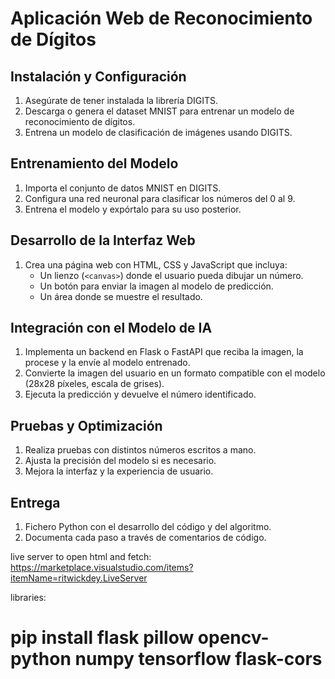 # Aplicación Web de Reconocimiento de Dígitos

## Instalación y Configuración

1. Asegúrate de tener instalada la librería DIGITS.
2. Descarga o genera el dataset MNIST para entrenar un modelo de reconocimiento de dígitos.
3. Entrena un modelo de clasificación de imágenes usando DIGITS.

## Entrenamiento del Modelo

1. Importa el conjunto de datos MNIST en DIGITS.
2. Configura una red neuronal para clasificar los números del 0 al 9.
3. Entrena el modelo y expórtalo para su uso posterior.

## Desarrollo de la Interfaz Web

1. Crea una página web con HTML, CSS y JavaScript que incluya:
   - Un lienzo (`<canvas>`) donde el usuario pueda dibujar un número.
   - Un botón para enviar la imagen al modelo de predicción.
   - Un área donde se muestre el resultado.

## Integración con el Modelo de IA

1. Implementa un backend en Flask o FastAPI que reciba la imagen, la procese y la envíe al modelo entrenado.
2. Convierte la imagen del usuario en un formato compatible con el modelo (28x28 píxeles, escala de grises).
3. Ejecuta la predicción y devuelve el número identificado.

## Pruebas y Optimización

1. Realiza pruebas con distintos números escritos a mano.
2. Ajusta la precisión del modelo si es necesario.
3. Mejora la interfaz y la experiencia de usuario.

## Entrega

1. Fichero Python con el desarrollo del código y del algoritmo.
2. Documenta cada paso a través de comentarios de código.

live server to open html and fetch:
https://marketplace.visualstudio.com/items?itemName=ritwickdey.LiveServer

libraries:
# pip install flask pillow opencv-python numpy tensorflow flask-cors
